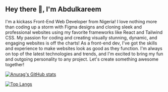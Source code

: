 ## Hey there 👋, I'm Abdulkareem
I'm a kickass Front-End Web Developer from Nigeria! I love nothing more than coding up a storm with Figma designs and cloning sleek and professional websites using my favorite frameworks like React and Tailwind CSS. My passion for coding and creating visually stunning, dynamic, and engaging websites is off the charts! As a front-end dev, I've got the skills and experience to make websites look as good as they function. I'm always on top of the latest technologies and trends, and I'm excited to bring my fun and outgoing personality to any project. Let's create something awesome together!

[![Anurag's GitHub stats](https://github-readme-stats.vercel.app/api?username=Abdulkareem1094&show_icons=true&theme=radical)](https://github.com/anuraghazra/github-readme-stats)

[![Top Langs](https://github-readme-stats.vercel.app/api/top-langs/?username=Abdulkareem1094&layout=compact)](https://github.com/anuraghazra/github-readme-stats)

<!-- <a href="https://github.com/#">
  <img align="center" src="https://github-readme-stats.vercel.app/api/pin/?username=Abdulkareem1094&repo=#" />
</a>
<a href="https://github.com/#">
  <img align="center" src="https://github-readme-stats.vercel.app/api/pin/?username=Abdulkareem1094&repo=#" />
</a> -->
